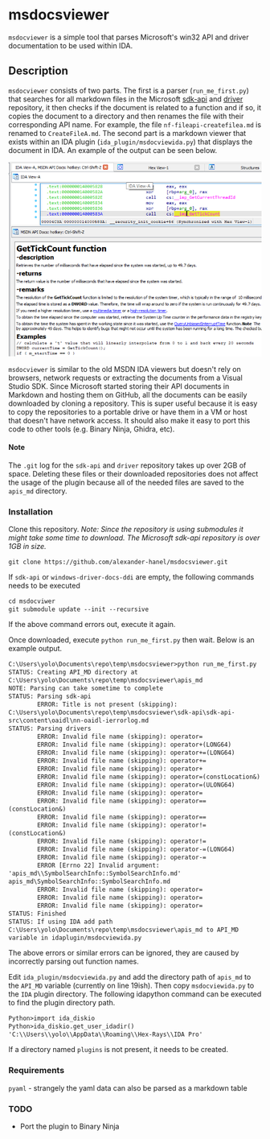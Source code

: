 # msdocsviewer
`msdocviewer` is a simple tool that parses Microsoft's win32 API and driver documentation to be used within IDA.

## Description
`msdocviewer` consists of two parts. The first is a parser (`run_me_first.py`) that searches for all markdown files in the Microsoft [sdk-api](https://github.com/MicrosoftDocs/sdk-api) and [driver](https://github.com/MicrosoftDocs/windows-driver-docs-ddi) repository, it then checks if the document is related to a function and if so, it copies the document to a directory and then renames the file with their corresponding API name. For example, the file `nf-fileapi-createfilea.md` is renamed to `CreateFileA.md`. The second part is a markdown viewer that exists within an IDA plugin (`ida_plugin/msdocviewida.py`) that displays the document in IDA. An example of the output can be seen below. 

![Example](./img/preview.png "Optional title")

`msdocviewer` is similar to the old MSDN IDA viewers but doesn't rely on browsers, network requests or extracting the documents from a Visual Studio SDK. Since Microsoft started storing their API documents in Markdown and hosting them on GitHub, all the documents can be easily downloaded by cloning a repository. This is super useful because it is easy to copy the repositories to a portable drive or have them in a VM or host that doesn't have network access. It should also make it easy to port this code to other tools (e.g. Binary Ninja, Ghidra, etc).

#### Note
 The `.git` log for the `sdk-api` and `driver` repository takes up over 2GB of space. Deleting these files or their downloaded repositories does not affect the usage of the plugin because all of the needed files are saved to the `apis_md` directory. 

### Installation 
Clone this repository. *Note: Since the repository is using submodules it might take some time to download. The Microsoft sdk-api repository is over 1GB in size.*
```
git clone https://github.com/alexander-hanel/msdocsviewer.git
```
If `sdk-api` or `windows-driver-docs-ddi` are empty, the following commands needs to be executed 
```
cd msdocviwer
git submodule update --init --recursive
```
If the above command errors out, execute it again. 

Once downloaded, execute `python run_me_first.py` then wait. Below is an example output.

```
C:\Users\yolo\Documents\repo\temp\msdocsviewer>python run_me_first.py
STATUS: Creating API_MD directory at C:\Users\yolo\Documents\repo\temp\msdocsviewer\apis_md
NOTE: Parsing can take sometime to complete
STATUS: Parsing sdk-api
        ERROR: Title is not present (skipping): C:\Users\yolo\Documents\repo\temp\msdocsviewer\sdk-api\sdk-api-src\content\oaidl\nn-oaidl-ierrorlog.md
STATUS: Parsing drivers
        ERROR: Invalid file name (skipping): operator=
        ERROR: Invalid file name (skipping): operator+(LONG64)
        ERROR: Invalid file name (skipping): operator+=(LONG64)
        ERROR: Invalid file name (skipping): operator+=
        ERROR: Invalid file name (skipping): operator+
        ERROR: Invalid file name (skipping): operator=(constLocation&)
        ERROR: Invalid file name (skipping): operator=(ULONG64)
        ERROR: Invalid file name (skipping): operator=
        ERROR: Invalid file name (skipping): operator==(constLocation&)
        ERROR: Invalid file name (skipping): operator==
        ERROR: Invalid file name (skipping): operator!=(constLocation&)
        ERROR: Invalid file name (skipping): operator!=
        ERROR: Invalid file name (skipping): operator-=(LONG64)
        ERROR: Invalid file name (skipping): operator-=
        ERROR [Errno 22] Invalid argument: 'apis_md\\SymbolSearchInfo::SymbolSearchInfo.md' apis_md\SymbolSearchInfo::SymbolSearchInfo.md
        ERROR: Invalid file name (skipping): operator=
        ERROR: Invalid file name (skipping): operator=
        ERROR: Invalid file name (skipping): operator=
STATUS: Finished
STATUS: If using IDA add path C:\Users\yolo\Documents\repo\temp\msdocsviewer\apis_md to API_MD variable in idaplugin/msdocviewida.py
```
The above errors or similar errors can be ignored, they are caused by incorrectly parsing out function names. 

Edit `ida_plugin/msdocviewida.py` and add the directory path of `apis_md` to the `API_MD` variable (currently on line 19ish). Then copy `msdocviewida.py` to the `IDA` plugin directory. The following idapython command can be executed to find the plugin directory path. 

```
Python>import ida_diskio
Python>ida_diskio.get_user_idadir()
'C:\\Users\\yolo\\AppData\\Roaming\\Hex-Rays\\IDA Pro'
```
If a directory named `plugins` is not present, it needs to be created. 

### Requirements 
`pyaml` - strangely the yaml data can also be parsed as a markdown table   

### TODO 
* Port the plugin to Binary Ninja

